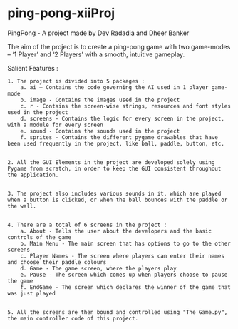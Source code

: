 # ping-pong-xiiProj

PingPong - A project made by Dev Radadia and Dheer Banker

The aim of the project is to create a ping-pong game with two game-modes – ‘1 Player’ and ‘2 Players’ with a smooth, intuitive gameplay.

Salient Features :

	1. The project is divided into 5 packages :
		a. ai – Contains the code governing the AI used in 1 player game-mode
		b. image - Contains the images used in the project
		c. r - Contains the screen-wise strings, resources and font styles used in the project
		d. screens - Contains the logic for every screen in the project, with a module for every screen
		e. sound - Contains the sounds used in the project
		f. sprites - Contains the different pygame drawables that have been used frequently in the project, like ball, paddle, button, etc.


	2. All the GUI Elements in the project are developed solely using Pygame from scratch, in order to keep the GUI consistent throughout the application.


	3. The project also includes various sounds in it, which are played when a button is clicked, or when the ball bounces with the paddle or the wall.


	4. There are a total of 6 screens in the project :
		a. About - Tells the user about the developers and the basic controls of the game
		b. Main Menu - The main screen that has options to go to the other screens
		c. Player Names - The screen where players can enter their names and choose their paddle colours
		d. Game - The game screen, where the players play
		e. Pause - The screen which comes up when players choose to pause the game
		f. EndGame - The screen which declares the winner of the game that was just played


	5. All the screens are then bound and controlled using "The Game.py", the main controller code of this project.